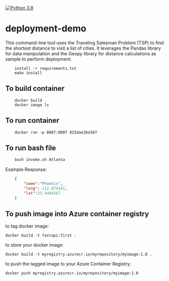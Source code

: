 [![Python 3.8](https://github.com/msbeigi/deployment-demo/actions/workflows/main.yml/badge.svg)](https://github.com/msbeigi/deployment-demo/actions/workflows/main.yml)

# deployment-demo

This command-line tool uses the Traveling Salesman Problem (TSP) to find the shortest distance to visit a list of cities. It leverages the Pandas library for data manipulation and the Geopy library for distance calculations as sample to perform deployment.

```
    install -r requirements.txt
    make install
```

## To build container
```
    docker build .
    docker image ls
```

## To run container
```
    docker run -p 8007:8007 025dae2be507
```

## To run bash file
```bash
    bash invoke.sh Atlanta
```
Example Response:
```json
    {
        "name":"Phoenix",
        "long":-112.074141,
        "lat":33.4484367
    }
```
## To push image into Azure container registry 
to tag docker image:
```
docker build -t fastapi:first .
```
to store your docker image:
```
docker build -t myregistry.azurecr.io/myrepository/myimage:1.0 .
```

to push the tagged image to your Azure Container Registry:
```
docker push myregistry.azurecr.io/myrepository/myimage:1.0

```